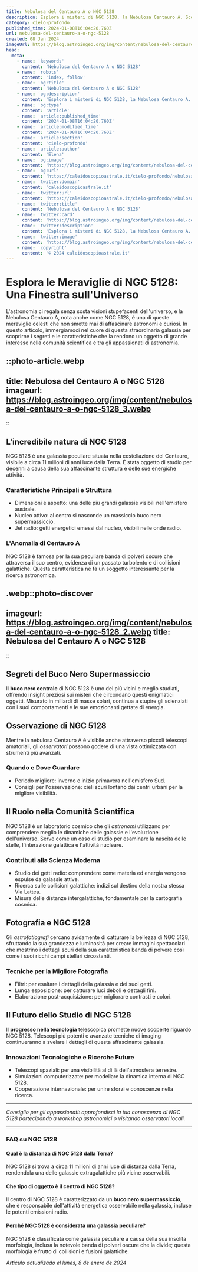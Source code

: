 ```yaml
---
title: Nebulosa del Centauro A o NGC 5128
description: Esplora i misteri di NGC 5128, la Nebulosa Centauro A. Scopri origini, struttura e curiosità astronomiche in questo blog appassionante!
category: cielo-profondo
published_time: 2024-01-08T16:04:20.760Z
url: nebulosa-del-centauro-a-o-ngc-5128
created: 08 Jan 2024
imageUrl: https://blog.astroingeo.org/img/content/nebulosa-del-centauro-a-o-ngc-5128_3.webp
head:
  meta:
    - name: 'keywords'
      content: 'Nebulosa del Centauro A o NGC 5128'
    - name: 'robots'
      content: 'index, follow'
    - name: 'og:title'
      content: 'Nebulosa del Centauro A o NGC 5128'
    - name: 'og:description'
      content: 'Esplora i misteri di NGC 5128, la Nebulosa Centauro A. Scopri origini, struttura e curiosità astronomiche in questo blog appassionante!'
    - name: 'og:type'
      content: 'article'
    - name: 'article:published_time'
      content: '2024-01-08T16:04:20.760Z'
    - name: 'article:modified_time'
      content: '2024-01-08T16:04:20.760Z'
    - name: 'article:section'
      content: 'cielo-profondo'
    - name: 'article:author'
      content: 'Elena'
    - name: 'og:image'
      content: 'https://blog.astroingeo.org/img/content/nebulosa-del-centauro-a-o-ngc-5128_3.webp'
    - name: 'og:url'
      content: 'https://caleidoscopioastrale.it/cielo-profondo/nebulosa-del-centauro-a-o-ngc-5128'
    - name: 'twitter:domain'
      content: 'caleidoscopioastrale.it'
    - name: 'twitter:url'
      content: 'https://caleidoscopioastrale.it/cielo-profondo/nebulosa-del-centauro-a-o-ngc-5128'
    - name: 'twitter:title'
      content: 'Nebulosa del Centauro A o NGC 5128'
    - name: 'twitter:card'
      content: 'https://blog.astroingeo.org/img/content/nebulosa-del-centauro-a-o-ngc-5128_3.webp'
    - name: 'twitter:description'
      content: 'Esplora i misteri di NGC 5128, la Nebulosa Centauro A. Scopri origini, struttura e curiosità astronomiche in questo blog appassionante!'
    - name: 'twitter:image'
      content: 'https://blog.astroingeo.org/img/content/nebulosa-del-centauro-a-o-ngc-5128_3.webp'
    - name: 'copyright'
      content: '© 2024 caleidoscopioastrale.it'
---
```

# Esplora le Meraviglie di NGC 5128: Una Finestra sull'Universo

L'astronomia ci regala senza sosta visioni stupefacenti dell'universo, e la Nebulosa Centauro A, nota anche come NGC 5128, è una di queste meraviglie celesti che non smette mai di affascinare astronomi e curiosi. In questo articolo, immergiamoci nel cuore di questa straordinaria galassia per scoprirne i segreti e le caratteristiche che la rendono un oggetto di grande interesse nella comunità scientifica e tra gli appassionati di astronomia.

::photo-article.webp
---
title: Nebulosa del Centauro A o NGC 5128
imageurl: https://blog.astroingeo.org/img/content/nebulosa-del-centauro-a-o-ngc-5128_3.webp
---
::

## L'incredibile natura di NGC 5128

NGC 5128 è una galassia peculiare situata nella costellazione del Centauro, visibile a circa 11 milioni di anni luce dalla Terra. È stata oggetto di studio per decenni a causa della sua affascinante struttura e delle sue energiche attività.

### Caratteristiche Principali e Struttura

- Dimensioni e aspetto: una delle più grandi galassie visibili nell'emisfero australe.
- Nucleo attivo: al centro si nasconde un massiccio buco nero supermassiccio.
- Jet radio: getti energetici emessi dal nucleo, visibili nelle onde radio.

### L'Anomalia di Centauro A

NGC 5128 è famosa per la sua peculiare banda di polveri oscure che attraversa il suo centro, evidenza di un passato turbolento e di collisioni galattiche. Questa caratteristica ne fa un soggetto interessante per la ricerca astronomica.

.webp::photo-discover
---
imageurl: https://blog.astroingeo.org/img/content/nebulosa-del-centauro-a-o-ngc-5128_2.webp
title: Nebulosa del Centauro A o NGC 5128
---
::

## Segreti del Buco Nero Supermassiccio

Il **buco nero centrale** di NGC 5128 è uno dei più vicini e meglio studiati, offrendo insight preziosi sui misteri che circondano questi enigmatici oggetti. Misurato in miliardi di masse solari, continua a stupire gli scienziati con i suoi comportamenti e le sue emozionanti gettate di energia.

## Osservazione di NGC 5128

Mentre la nebulosa Centauro A è visibile anche attraverso piccoli telescopi amatoriali, gli *osservatori* possono godere di una vista ottimizzata con strumenti più avanzati.

### Quando e Dove Guardare

- Periodo migliore: inverno e inizio primavera nell'emisfero Sud.
- Consigli per l'osservazione: cieli scuri lontano dai centri urbani per la migliore visibilità.

## Il Ruolo nella Comunità Scientifica

NGC 5128 è un laboratorio cosmico che gli *astronomi* utilizzano per comprendere meglio le dinamiche delle galassie e l'evoluzione dell'universo. Serve come un caso di studio per esaminare la nascita delle stelle, l'interazione galattica e l'attività nucleare.

### Contributi alla Scienza Moderna

- Studio dei getti radio: comprendere come materia ed energia vengono espulse da galassie attive.
- Ricerca sulle collisioni galattiche: indizi sul destino della nostra stessa Via Lattea.
- Misura delle distanze intergalattiche, fondamentale per la cartografia cosmica.

## Fotografia e NGC 5128

Gli *astrofotiografi* cercano avidamente di catturare la bellezza di NGC 5128, sfruttando la sua grandezza e luminosità per creare immagini spettacolari che mostrino i dettagli scuri della sua caratteristica banda di polvere così come i suoi ricchi campi stellari circostanti.

### Tecniche per la Migliore Fotografia

- Filtri: per esaltare i dettagli della galassia e dei suoi getti.
- Lunga esposizione: per catturare luci deboli e dettagli fini.
- Elaborazione post-acquisizione: per migliorare contrasti e colori.

## Il Futuro dello Studio di NGC 5128

Il **progresso nella tecnologia** telescopica promette nuove scoperte riguardo NGC 5128. Telescopi più potenti e avanzate tecniche di imaging continueranno a svelare i dettagli di questa affascinante galassia.

### Innovazioni Tecnologiche e Ricerche Future

- Telescopi spaziali: per una visibilità al di là dell'atmosfera terrestre.
- Simulazioni computerizzate: per modellare la dinamica interna di NGC 5128.
- Cooperazione internazionale: per unire sforzi e conoscenze nella ricerca.

---

*Consiglio per gli appassionati: approfondisci la tua conoscenza di NGC 5128 partecipando a workshop astronomici o visitando osservatori locali.*

---

### FAQ su NGC 5128

#### Qual è la distanza di NGC 5128 dalla Terra?
NGC 5128 si trova a circa 11 milioni di anni luce di distanza dalla Terra, rendendola una delle galassie extragalattiche più vicine osservabili.

#### Che tipo di oggetto è il centro di NGC 5128?
Il centro di NGC 5128 è caratterizzato da un **buco nero supermassiccio**, che è responsabile dell'attività energetica osservabile nella galassia, incluse le potenti emissioni radio.

#### Perché NGC 5128 è considerata una galassia peculiare?
NGC 5128 è classificata come galassia peculiare a causa della sua insolita morfologia, inclusa la notevole banda di polveri oscure che la divide; questa morfologia è frutto di collisioni e fusioni galattiche.

_Artículo actualizado el lunes, 8 de enero de 2024_